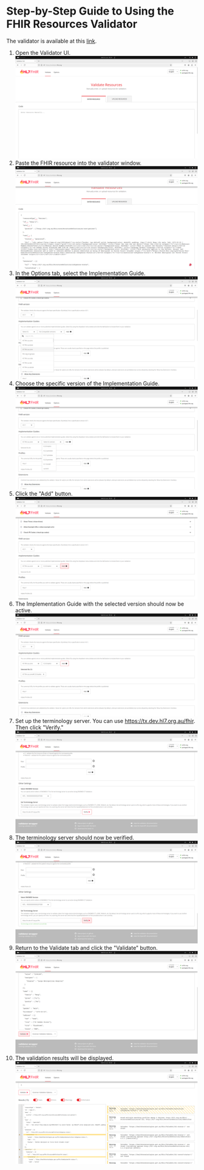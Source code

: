 # Step-by-Step Guide to Using the FHIR Resources Validator

The validator is available at this [link](https://validator.fhir.org/).

1. Open the Validator UI.
![Open the Validator UI](/docs/assets/1_empty_validator.png "Open the Validator UI")
2. Paste the FHIR resource into the validator window.
![Paste the FHIR resource into the validator window](/docs/assets/2_validator_with_resource.png "Paste the FHIR resource into the validator window")
3. In the Options tab, select the Implementation Guide.
![In the Options tab, select the Implementation Guide](/docs/assets/3_select_ig.png "In the Options tab, select the Implementation Guide")
4. Choose the specific version of the Implementation Guide.
![Choose the specific version of the Implementation Guide](/docs/assets/4_select_ig_version.png "Choose the specific version of the Implementation Guide")
5. Click the "Add" button.
![Click the "Add" button](/docs/assets/5_select_ig_click_add.png "Click the 'Add' button")
6. The Implementation Guide with the selected version should now be active.
![The Implementation Guide with the selected version should now be active](/docs/assets/6_selected_ig.png "The Implementation Guide with the selected version should now be active")
7. Set up the terminology server. You can use https://tx.dev.hl7.org.au/fhir. Then click "Verify."
![Set up the terminology server. You can use https://tx.dev.hl7.org.au/fhir. Then click "Verify"](/docs/assets/7_set_terminology_server.png "Set up the terminology server. You can use https://tx.dev.hl7.org.au/fhir. Then click 'Verify'")
8. The terminology server should now be verified.
![The terminology server should now be verified](/docs/assets/8_terminology_server_verified.png "The terminology server should now be verified")
9. Return to the Validate tab and click the "Validate" button.
![Return to the Validate tab and click the "Validate" button](/docs/assets/9_validator_validate.png "Return to the Validate tab and click the 'Validate' button")
10. The validation results will be displayed.
![The validation results will be displayed](/docs/assets/10_validator_result.png "The validation results will be displayed")
